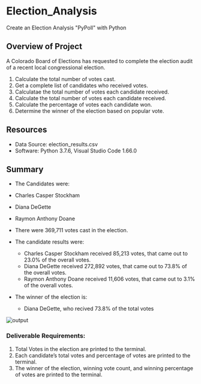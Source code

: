 # Election_Analysis

Create an Election Analysis "PyPoll" with Python
## Overview of Project
A Colorado Board of Elections has requested to complete the election audit of a recent local congressional election.

1. Calculate the total number of votes cast.
2. Get a complete list of candidates who received votes.
3. Calculatae the total number of votes each candidate received.
3. Calculate the total number of votes each candidate received.
4. Calculate the percentage of votes each candidate won.
5. Determine the winner of the election based on popular vote.

## Resources
* Data Source: election_results.csv
* Software: Python 3.7.6, Visual Studio Code 1.66.0

## Summary
- The Candidates were:
- Charles Casper Stockham
- Diana DeGette
- Raymon Anthony Doane

- There were 369,711 votes cast in the election.

- The candidate results were:
  - Charles Casper Stockham received 85,213 votes, that came out to 23.0% of the overall votes.
  - Diana DeGette received 272,892 votes, that came out to 73.8% of the overall votes.
  - Raymon Anthony Doane received 11,606 votes, that came out to 3.1% of the overall votes.

- The winner of the election is:
  - Diana DeGette, who recived 73.8% of the total votes

![output](https://user-images.githubusercontent.com/100821974/161396473-e10bcc5f-6feb-490c-a46d-c4692c1dffc8.png)

### Deliverable Requirements:
1. Total Votes in the election are printed to the terminal.
2. Each candidate’s total votes and percentage of votes are printed to the terminal.
3. The winner of the election, winning vote count, and winning percentage of votes are printed to the terminal.
